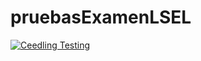 # pruebasExamenLSEL
[![Ceedling Testing](https://github.com/sbeltranp/pruebasExamenLSEL/actions/workflows/ceedling-tests.yml/badge.svg)](https://github.com/sbeltranp/pruebasExamenLSEL/actions/workflows/ceedling-tests.yml)